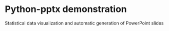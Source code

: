 # Python-pptx demonstration
Statistical data visualization and automatic generation of PowerPoint slides
